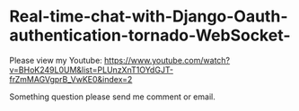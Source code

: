 # Real-time-chat-with-Django-Oauth-authentication-tornado-WebSocket-

Please view my Youtube: https://www.youtube.com/watch?v=BHoK249L0UM&list=PLUnzXnT1OYdGJT-frZmMAGVgprB_VwKE0&index=2

Something question please send me comment or email.
